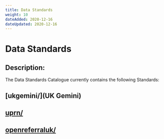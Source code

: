 ```yaml
---
title: Data Standards
weight: 10
dateAdded: 2020-12-16
dateUpdated: 2020-12-16
---
```


# Data Standards

## Description:
The Data Standards Catalogue currently contains the following Standards:

## [ukgemini/](UK Gemini)

## [uprn/](UPRN)

## [openreferraluk/](OpenReferralUK)